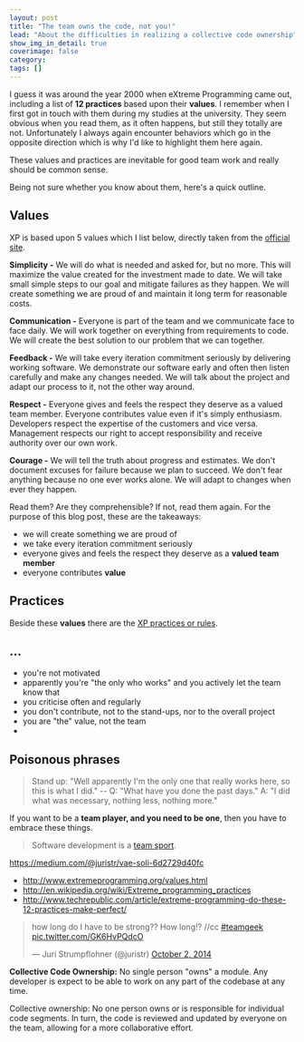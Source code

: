 ```yaml
---
layout: post
title: "The team owns the code, not you!"
lead: "About the difficulties in realizing a collective code ownership"
show_img_in_detail: true
coverimage: false
category:
tags: []
---
```


I guess it was around the year 2000 when eXtreme Programming came out, including a list of **12 practices** based upon their **values**. I remember when I first got in touch with them during my studies at the university. They seem obvious when you read them, as it often happens, but still they totally are not. Unfortunately I always again encounter behaviors which go in the opposite direction which is why I'd like to highlight them here again.

These values and practices are inevitable for good team work and really should be common sense.

Being not sure whether you know about them, here's a quick outline.

## Values

XP is based upon 5 values which I list below, directly taken from the [official site](http://www.extremeprogramming.org/values.html).

**Simplicity -** We will do what is needed and asked for, but no more. This will maximize the value created for the investment made to date. We will take small simple steps to our goal and mitigate failures as they happen. We will create something we are proud of and maintain it long term for reasonable costs. 

**Communication -** Everyone is part of the team and we communicate face to face daily. We will work together on everything from requirements to code. We will create the best solution to our problem that we can together.

**Feedback -** We will take every iteration commitment seriously by delivering working software. We demonstrate our software early and often then listen carefully and make any changes needed. We will talk about the project and adapt our process to it, not the other way around.

**Respect -** Everyone gives and feels the respect they deserve as a valued team member. Everyone contributes value even if it's simply enthusiasm. Developers respect the expertise of the customers and vice versa. Management respects our right to accept responsibility and receive authority over our own work.

**Courage -** We will tell the truth about progress and estimates. We don't document excuses for failure because we plan to succeed. We don't fear anything because no one ever works alone. We will adapt to changes when ever they happen.

Read them? Are they comprehensible? If not, read them again. For the purpose of this blog post, these are the takeaways:

- we will create something we are proud of 
- we take every iteration commitment seriously
- everyone gives and feels the respect they deserve as a **valued team member**
- everyone contributes **value**

## Practices

Beside these **values** there are the [XP practices or rules](http://www.extremeprogramming.org/rules.html).


## ...

- you're not motivated
- apparently you're "the only who works" and you actively let the team know that
- you criticise often and regularly
- you don't contribute, not to the stand-ups, nor to the overall project
- you are "the" value, not the team
- 


## Poisonous phrases

> Stand up: "Well apparently I'm the only one that really works here, so this is what I did."
--
> Q: "What have you done the past days." A: "I did what was necessary, nothing less, nothing more."


If you want to be a **team player, and you need to be one**, then you have to embrace these things.

> Software development is a [team sport](http://juristr.com/blog/2012/10/hrt-humility-respect-and-trust/).

https://medium.com/@juristr/vae-soli-6d2729d40fc




- http://www.extremeprogramming.org/values.html
- http://en.wikipedia.org/wiki/Extreme_programming_practices
- http://www.techrepublic.com/article/extreme-programming-do-these-12-practices-make-perfect/


<blockquote class="twitter-tweet" lang="en"><p>how long do I have to be strong?? How long!? //cc <a href="https://twitter.com/hashtag/teamgeek?src=hash">#teamgeek</a> <a href="http://t.co/GK6HvPQdcO">pic.twitter.com/GK6HvPQdcO</a></p>&mdash; Juri Strumpflohner (@juristr) <a href="https://twitter.com/juristr/status/517659061018710016">October 2, 2014</a></blockquote>
<script async src="//platform.twitter.com/widgets.js" charset="utf-8"></script>


**Collective Code Ownership:** No single person "owns" a module. Any developer is expect to be able to work on any part of the codebase at any time.


Collective ownership: No one person owns or is responsible for individual code segments. In turn, the code is reviewed and updated by everyone on the team, allowing for a more collaborative effort.